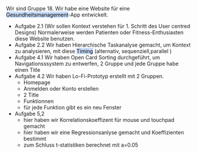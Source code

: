 Wir sind Gruppe 18.
Wir habe eine Website für eine <mark style="background: #ADCCFFA6;">Gesundheitsmanagement</mark>-App entwickelt.
- Aufgabe 2.1 (Wir sollen Kontext verstehen für 1. Schritt des User centred Designs) Normalerweise werden Patienten oder Fitness-Enthusiasten diese Website benutzen.
- Aufgabe 2.2 Wir haben Hierarchische Taskanalyse gemacht, um Kontext zu analysieren, mit diese <mark style="background: #ADCCFFA6;">Timing</mark> (alternativ, sequenziell,parallel )
- Aufgabe 4.1 Wir haben  Open Card Sorting durchgeführt, um Navigationsssystem zu entwerfen, 2 Gruppe und jede Gruppe habe einen Title
- Aufgabe 4.2 Wir haben Lo-Fi-Prototyp erstellt mit 2 Gruppen. 
	- Homepage
	- Anmelden oder Konto erstellen
	- 2 Title 
	- Funktionnen 
	- für jede Funktion gibt es ein neu Fenster
- Aufgabe 5,2
	- hier haben wir Korrelationskoeffizent für mouse und touchpad gemacht
	- hier haben wir eine Regressionsanlyse gemacht und Koeffizienten bestimmt
	- zum Schluss t-statistiken berechnet mit a=0.05